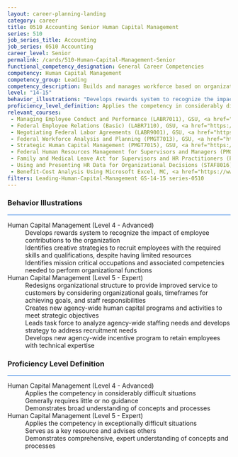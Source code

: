 ```yaml
---
layout: career-planning-landing
category: career
title: 0510 Accounting Senior Human Capital Management
series: 510
job_series_title: Accounting
job_series: 0510 Accounting
career_level: Senior
permalink: /cards/510-Human-Capital-Management-Senior
functional_competency_designation: General Career Competencies
competency: Human Capital Management
competency_group: Leading
competency_description: Builds and manages workforce based on organizational goals, budget considerations, and staffing needs; ensures that employees are appropriately recruited, selected, appraised, and rewarded; takes action to address performance problems; manages a multi-sector workforce and a variety of work situations
level: "14-15"
behavior_illustrations: "Develops rewards system to recognize the impact of employee contributions to the organization ? Identifies creative strategies to recruit employees with the required skills and qualifications, despite having limited resources ? Identifies mission critical occupations and associated competencies needed to perform organizational functions ? Redesigns organizational structure to provide improved service to customers by considering organizational goals, timeframes for achieving goals, and staff responsibilities ? Creates new agency-wide human capital programs and activities to meet strategic objectives ? Leads task force to analyze agency-wide staffing needs and develops strategy to address recruitment needs ? Develops new agency-wide incentive program to retain employees with technical expertise"
proficiency_level_definition: Applies the competency in considerably difficult situations ? Generally requires little or no guidance ? Demonstrates broad understanding of concepts and processes ? Applies the competency in exceptionally difficult situations ? Serves as a key resource and advises others ? Demonstrates comprehensive, expert understanding of concepts and processes
relevant_courses: 
 - Managing Employee Conduct and Performance (LABR7011), GSU, <a href="https://www.LearnAtGSUSA.com/LABR7012">https://www.LearnAtGSUSA.com/LABR7012</a>
 - Federal Employee Relations (Basic) (LABR7110), GSU, <a href="https://www.LearnAtGSUSA.com/LABR7111">https://www.LearnAtGSUSA.com/LABR7111</a>
 - Negotiating Federal Labor Agreements (LABR9001), GSU, <a href="https://www.LearnAtGSUSA.com/LABR9002">https://www.LearnAtGSUSA.com/LABR9002</a>
 - Federal Workforce Analysis and Planning (PMGT7013), GSU, <a href="https://www.LearnAtGSUSA.com/PMGT7014">https://www.LearnAtGSUSA.com/PMGT7014</a>
 - Strategic Human Capital Management (PMGT7015), GSU, <a href="https://www.LearnAtGSUSA.com/PMGT7016">https://www.LearnAtGSUSA.com/PMGT7016</a>
 - Federal Human Resources Management for Supervisors and Managers (PMGT7102), GSU, <a href="https://www.LearnAtGSUSA.com/PMGT7103">https://www.LearnAtGSUSA.com/PMGT7103</a>
 - Family and Medical Leave Act for Supervisors and HR Practitioners (PMGT7510), GSU, <a href="https://www.LearnAtGSUSA.com/PMGT7511">https://www.LearnAtGSUSA.com/PMGT7511</a>
 - Using and Presenting HR Data for Organizational Decisions (STAF8016), GSU, <a href="https://www.LearnAtGSUSA.com/STAF8017">https://www.LearnAtGSUSA.com/STAF8017</a>
 - Benefit-Cost Analysis Using Microsoft Excel, MC, <a href="https://www.managementconcepts.com/course/id/5405?utm_source=CFOportal&utm_medium=listing&utm_campaign=CFOTTEP&utm_id=23FM">https://www.managementconcepts.com/course/id/5405?utm_source=CFOportal&utm_medium=listing&utm_campaign=CFOTTEP&utm_id=23FM</a>
filters: Leading-Human-Capital-Management GS-14-15 series-0510
---
```


<div class="desktop:grid-col-6 margin-y-3">
  <div class="border-top-2 bg-white padding-3 shadow-5 height-full members-hover border-1px button-border border-top-blue radius-lg card-text-color">
    <h3>Behavior Illustrations</h3>
    <hr style="background-color: #1b74e0 !important;"/>
    <dl class="text-base card-content-color"><dt>Human Capital Management (Level 4 - Advanced)</dt><dd>Develops rewards system to recognize the impact of employee contributions to the organization </dd><dd> Identifies creative strategies to recruit employees with the required skills and qualifications, despite having limited resources </dd><dd> Identifies mission critical occupations and associated competencies needed to perform organizational functions</dd><dt>Human Capital Management (Level 5 - Expert)</dt><dd>Redesigns organizational structure to provide improved service to customers by considering organizational goals, timeframes for achieving goals, and staff responsibilities </dd><dd> Creates new agency-wide human capital programs and activities to meet strategic objectives </dd><dd> Leads task force to analyze agency-wide staffing needs and develops strategy to address recruitment needs </dd><dd> Develops new agency-wide incentive program to retain employees with technical expertise</dd></dl>
  </div>
</div>
<div class="desktop:grid-col-6 margin-y-3">
  <div class="border-top-2 bg-white padding-3 shadow-5 height-full members-hover border-1px button-border border-top-blue radius-lg card-text-color">
    <h3>Proficiency Level Definition</h3>
     <hr style="background-color: #1b74e0 !important;"/>
    <dl class="text-base card-content-color"><dt>Human Capital Management (Level 4 - Advanced)</dt><dd>Applies the competency in considerably difficult situations </dd><dd> Generally requires little or no guidance </dd><dd> Demonstrates broad understanding of concepts and processes</dd><dt>Human Capital Management (Level 5 - Expert)</dt><dd>Applies the competency in exceptionally difficult situations </dd><dd> Serves as a key resource and advises others </dd><dd> Demonstrates comprehensive, expert understanding of concepts and processes</dd></dl>
  </div>
</div>